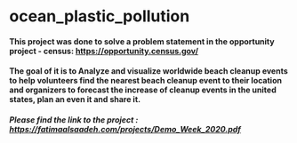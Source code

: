 # ocean_plastic_pollution
#### This project was done to solve a problem statement in the opportunity project - census: https://opportunity.census.gov/
#### The goal of it is to Analyze and visualize worldwide beach cleanup events to help volunteers find the nearest beach cleanup event to their location and organizers to forecast the increase of cleanup events in the united states, plan an even it and share it.

##### Please find the link to the project : https://fatimaalsaadeh.com/projects/Demo_Week_2020.pdf
